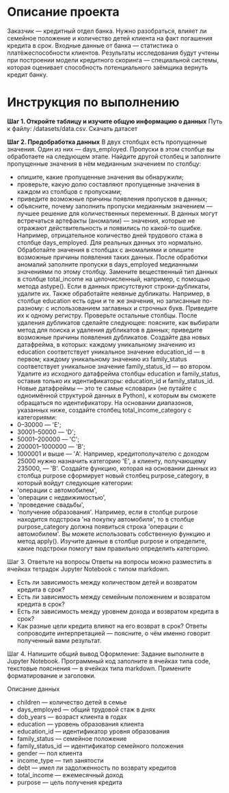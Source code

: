 # Описание проекта
Заказчик — кредитный отдел банка. Нужно разобраться, влияет ли семейное положение и количество детей клиента на факт погашения кредита в срок. Входные данные от банка — статистика о платёжеспособности клиентов.
Результаты исследования будут учтены при построении модели кредитного скоринга — специальной системы, которая оценивает способность потенциального заёмщика вернуть кредит банку.

# Инструкция по выполнению
**Шаг 1. Откройте таблицу и изучите общую информацию о данных**
Путь к файлу: /datasets/data.csv. Скачать датасет

**Шаг 2. Предобработка данных**
В двух столбцах есть пропущенные значения. Один из них — days_employed. Пропуски в этом столбце вы обработаете на следующем этапе. Найдите другой столбец и заполните пропущенные значения в нём медианным значением по столбцу:
 - опишите, какие пропущенные значения вы обнаружили;
 - проверьте, какую долю составляют пропущенные значения в каждом из столбцов с пропусками;
 - приведите возможные причины появления пропусков в данных;
 - объясните, почему заполнить пропуски медианным значением — лучшее решение для количественных переменных.
В данных могут встречаться артефакты (аномалии) — значения, которые не отражают действительность и появились по какой-то ошибке. Например, отрицательное количество дней трудового стажа в столбце days_employed. Для реальных данных это нормально. Обработайте значения в столбцах с аномалиями и опишите возможные причины появления таких данных. После обработки аномалий заполните пропуски в days_employed медианными значениями по этому столбцу.
Замените вещественный тип данных в столбце total_income на целочисленный, например, с помощью метода astype().
Если в данных присутствуют строки-дубликаты, удалите их. Также обработайте неявные дубликаты. Например, в столбце education есть одни и те же значения, но записанные по-разному: с использованием заглавных и строчных букв. Приведите их к одному регистру. Проверьте остальные столбцы.
После удаления дубликатов сделайте следующее:
поясните, как выбирали метод для поиска и удаления дубликатов в данных;
приведите возможные причины появления дубликатов.
Создайте два новых датафрейма, в которых:
каждому уникальному значению из education соответствует уникальное значение education_id — в первом;
каждому уникальному значению из family_status соответствует уникальное значение family_status_id — во втором.
Удалите из исходного датафрейма столбцы education и family_status, оставив только их идентификаторы: education_id и family_status_id. Новые датафреймы — это те самые «словари» (не путайте с одноимённой структурой данных в Python), к которым вы сможете обращаться по идентификатору.
На основании диапазонов, указанных ниже, создайте столбец total_income_category с категориями:
 - 0–30000 — 'E';
 - 30001–50000 — 'D';
 - 50001–200000 — 'C';
 - 200001–1000000 — 'B';
 - 1000001 и выше — 'A'.
Например, кредитополучателю с доходом 25000 нужно назначить категорию 'E', а клиенту, получающему 235000, — 'B'.
Создайте функцию, которая на основании данных из столбца purpose сформирует новый столбец purpose_category, в который войдут следующие категории:
 - 'операции с автомобилем',
 - 'операции с недвижимостью',
 - 'проведение свадьбы',
 - 'получение образования'.
Например, если в столбце purpose находится подстрока 'на покупку автомобиля', то в столбце purpose_category должна появиться строка 'операции с автомобилем'.
Вы можете использовать собственную функцию и метод apply(). Изучите данные в столбце purpose и определите, какие подстроки помогут вам правильно определить категорию.

Шаг 3. Ответьте на вопросы
Ответы на вопросы можно разместить в ячейках тетрадок Jupyter Notebook с типом markdown.
 - Есть ли зависимость между количеством детей и возвратом кредита в срок?
 - Есть ли зависимость между семейным положением и возвратом кредита в срок?
 - Есть ли зависимость между уровнем дохода и возвратом кредита в срок?
 - Как разные цели кредита влияют на его возврат в срок?
Ответы сопроводите интерпретацией — поясните, о чём именно говорит полученный вами результат.

Шаг 4. Напишите общий вывод
Оформление: Задание выполните в Jupyter Notebook. Программный код заполните в ячейках типа code, текстовые пояснения — в ячейках типа markdown. Примените форматирование и заголовки.

Описание данных
 - children — количество детей в семье
 - days_employed — общий трудовой стаж в днях
 - dob_years — возраст клиента в годах
 - education — уровень образования клиента
 - education_id — идентификатор уровня образования
 - family_status — семейное положение
 - family_status_id — идентификатор семейного положения
 - gender — пол клиента
 - income_type — тип занятости
 - debt — имел ли задолженность по возврату кредитов
 - total_income — ежемесячный доход
 - purpose — цель получения кредита